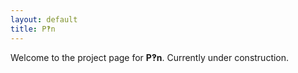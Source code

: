 ```yaml
---
layout: default
title: P‽n
---
```

Welcome to the project page for **P‽n**. Currently under construction.
